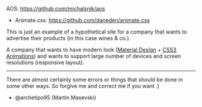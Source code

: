 AOS: https://github.com/michalsnik/aos
* Animate.css: https://github.com/daneden/animate.css

This is just an example of a hypothetical site for a company that wants to advertise their products (in this case wines & co.).

A company that wants to have modern look ([Material Design](https://material.google.com) + [CSS3 Animations](http://www.w3schools.com/css/css3_animations.asp)) and wants to support large number of devices and screen resolutions (responsive layout).

---
There are almost certainly some errors or things that should be done in some other ways. So forgive me and correct me if you want :)

- @archetipo95 (Martin Masevski)
